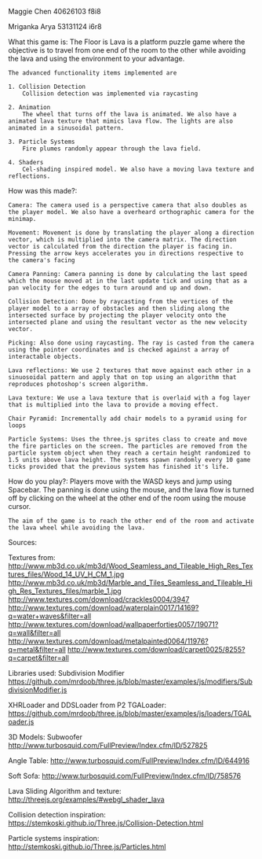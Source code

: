 Maggie Chen
40626103
f8i8

Mriganka Arya
53131124
i6r8


What this game is:
	The Floor is Lava is a platform puzzle game where the objective is to travel from one end of the room to the other while avoiding the lava and using the environment to your advantage.

	The advanced functionality items implemented are

	1. Collision Detection
		Collision detection was implemented via raycasting
	
	2. Animation
		The wheel that turns off the lava is animated. We also have a animated lava texture that mimics lava flow. The lights are also animated in a sinusoidal pattern.

	3. Particle Systems
		Fire plumes randomly appear through the lava field.

	4. Shaders
		Cel-shading inspired model. We also have a moving lava texture and reflections. 

How was this made?:
	
	Camera: The camera used is a perspective camera that also doubles as the player model. We also have a overheard orthographic camera for the minimap.

	Movement: Movement is done by translating the player along a direction vector, which is multiplied into the camera matrix. The direction vector is calculated from the direction the player is facing in. Pressing the arrow keys accelerates you in directions respective to the camera's facing

	Camera Panning: Camera panning is done by calculating the last speed which the mouse moved at in the last update tick and using that as a pan velocity for the edges to turn around and up and down.

	Collision Detection: Done by raycasting from the vertices of the player model to a array of obstacles and then sliding along the intersected surface by projecting the player velocity onto the intersected plane and using the resultant vector as the new velocity vector.

	Picking: Also done using raycasting. The ray is casted from the camera using the pointer coordinates and is checked against a array of interactable objects.

	Lava reflections: We use 2 textures that move against each other in a sinuosoidal pattern and apply that on top using an algorithm that reproduces photoshop's screen algorithm.

	Lava texture: We use a lava texture that is overlaid with a fog layer that is multiplied into the lava to provide a moving effect.

	Chair Pyramid: Incrementally add chair models to a pyramid using for loops

	Particle Systems: Uses the three.js sprites class to create and move the fire particles on the screen. The particles are removed from the particle system object when they reach a certain height randomized to 1.5 units above lava height. The systems spawn randomly every 10 game ticks provided that the previous system has finished it's life.



How do you play?:
	Players move with the WASD keys and jump using Spacebar. The panning is done using the mouse, and the lava flow is turned off by clicking on the wheel at the other end of the room using the mouse cursor.

	The aim of the game is to reach the other end of the room and activate the lava wheel while avoiding the lava.


Sources:

Textures from:
http://www.mb3d.co.uk/mb3d/Wood_Seamless_and_Tileable_High_Res_Textures_files/Wood_14_UV_H_CM_1.jpg
http://www.mb3d.co.uk/mb3d/Marble_and_Tiles_Seamless_and_Tileable_High_Res_Textures_files/marble_1.jpg
http://www.textures.com/download/crackles0004/3947
http://www.textures.com/download/waterplain0017/14169?q=water+waves&filter=all
http://www.textures.com/download/wallpaperforties0057/19071?q=wall&filter=all
http://www.textures.com/download/metalpainted0064/11976?q=metal&filter=all
http://www.textures.com/download/carpet0025/8255?q=carpet&filter=all

Libraries used:
Subdivision Modifier
https://github.com/mrdoob/three.js/blob/master/examples/js/modifiers/SubdivisionModifier.js

XHRLoader and DDSLoader from P2
TGALoader:
https://github.com/mrdoob/three.js/blob/master/examples/js/loaders/TGALoader.js

3D Models:
Subwoofer
http://www.turbosquid.com/FullPreview/Index.cfm/ID/527825

Angle Table:
http://www.turbosquid.com/FullPreview/Index.cfm/ID/644916

Soft Sofa:
http://www.turbosquid.com/FullPreview/Index.cfm/ID/758576

Lava Sliding Algorithm and texture:
http://threejs.org/examples/#webgl_shader_lava

Collision detection inspiration:
https://stemkoski.github.io/Three.js/Collision-Detection.html

Particle systems inspiration:
http://stemkoski.github.io/Three.js/Particles.html
